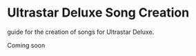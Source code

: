 # Ultrastar Deluxe Song Creation

guide for the creation of songs for Ultrastar Deluxe.

Coming soon
